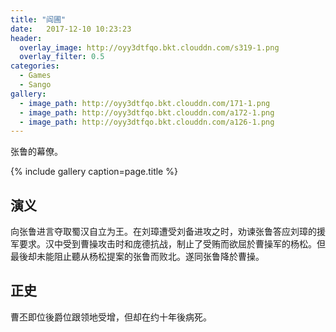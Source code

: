 ```yaml
---
title: "阎圃"
date:   2017-12-10 10:23:23
header:
  overlay_image: http://oyy3dtfqo.bkt.clouddn.com/s319-1.png
  overlay_filter: 0.5
categories:
  - Games
  - Sango
gallery:
  - image_path: http://oyy3dtfqo.bkt.clouddn.com/171-1.png
  - image_path: http://oyy3dtfqo.bkt.clouddn.com/a172-1.png
  - image_path: http://oyy3dtfqo.bkt.clouddn.com/a126-1.png
---
```


张鲁的幕僚。

{% include gallery caption=page.title %}

## 演义

向张鲁进言夺取蜀汉自立为王。在刘璋遭受刘备进攻之时，劝谏张鲁答应刘璋的援军要求。汉中受到曹操攻击时和庞德抗战，制止了受贿而欲屈於曹操军的杨松。但最後却未能阻止聽从杨松提案的张鲁而败北。遂同张鲁降於曹操。

## 正史

曹丕即位後爵位跟领地受增，但却在约十年後病死。